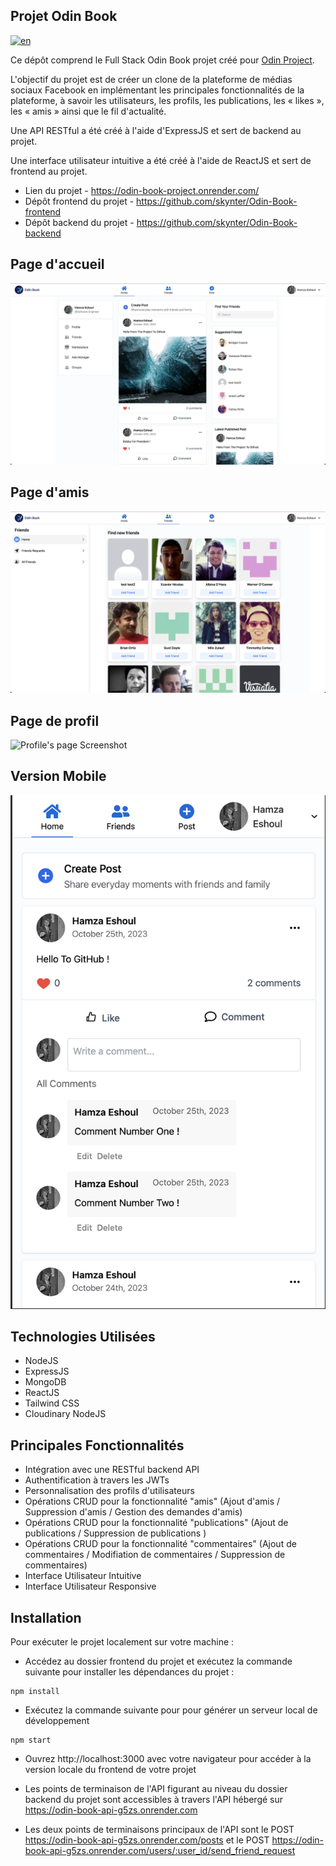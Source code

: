 ## Projet Odin Book

[![en](https://img.shields.io/badge/lang-en-red)](README.md)

Ce dépôt comprend le Full Stack Odin Book projet créé pour [Odin Project](https://www.theodinproject.com/lessons/nodejs-odin-book).

L'objectif du projet est de créer un clone de la plateforme de médias sociaux Facebook en implémentant les principales fonctionnalités de la plateforme, à savoir les utilisateurs, les profils, les publications, les « likes », les « amis » ainsi que le fil d'actualité.

Une API RESTful a été créé à l'aide d'ExpressJS et sert de backend au projet.

Une interface utilisateur intuitive a été créé à l'aide de ReactJS et sert de frontend au projet.

- Lien du projet - https://odin-book-project.onrender.com/
- Dépôt frontend du projet - https://github.com/skynter/Odin-Book-frontend
- Dépôt backend du projet - https://github.com/skynter/Odin-Book-backend

## Page d'accueil

![Homepage Screenshot](/screenshots/Homepage-screenshot.png)

## Page d'amis

![Friends page Screenshot](/screenshots/Friends-screenshot.png)

## Page de profil

![Profile's page Screenshot](/screenshots/Profile-screnshot.png)

## Version Mobile

![Mobile Version Screenshot](/screenshots/Mobile-version-screenshot.png)

## Technologies Utilisées

- NodeJS
- ExpressJS
- MongoDB
- ReactJS
- Tailwind CSS
- Cloudinary NodeJS

## Principales Fonctionnalités

- Intégration avec une RESTful backend API
- Authentification à travers les JWTs
- Personnalisation des profils d'utilisateurs
- Opérations CRUD pour la fonctionnalité "amis" (Ajout d'amis / Suppression d'amis / Gestion des demandes d'amis)
- Opérations CRUD pour la fonctionnalité "publications" (Ajout de publications / Suppression de publications )
- Opérations CRUD pour la fonctionnalité "commentaires" (Ajout de commentaires / Modifiation de commentaires / Suppression de commentaires)
- Interface Utilisateur Intuitive
- Interface Utilisateur Responsive

## Installation

Pour exécuter le projet localement sur votre machine :

- Accédez au dossier frontend du projet et exécutez la commande suivante pour installer les dépendances du projet :

```
npm install
```

- Exécutez la commande suivante pour pour générer un serveur local de développement

```
npm start
```

- Ouvrez http://localhost:3000 avec votre navigateur pour accéder à la version locale du frontend de votre projet

- Les points de terminaison de l'API figurant au niveau du dossier backend du projet sont accessibles à travers l'API hébergé sur https://odin-book-api-g5zs.onrender.com

- Les deux points de terminaisons principaux de l'API sont le POST https://odin-book-api-g5zs.onrender.com/posts et le POST https://odin-book-api-g5zs.onrender.com/users/:user_id/send_friend_request
